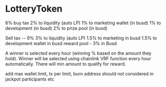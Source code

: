 # LotteryToken

 6% buy tax
 2% to liquidity (auto LP)
 1% to marketing wallet (in busd)
 1% to development (in busd)
 2% to prize pool (in busd)

 Sell tax -- 9% 
3% to liquidity (auto LP) 
1.5% to marketing in busd
1.5% to development wallet in busd
reward pool - 3% in Busd 

A winner is selected every hour (winning % based on the amount they hold). Winner will be selected using chainlink VRF function every hour automatically. There will min amount to qualify for reward.

add max wallet limit, tx per limit, burn address should not considered in jackpot participants etc
